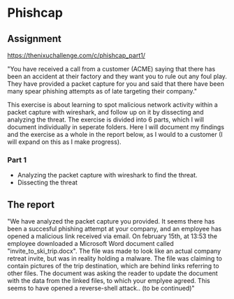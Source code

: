 # Phishcap

## Assignment

https://thenixuchallenge.com/c/phishcap_part1/

"You have received a call from a customer (ACME) saying that there has been an accident at their factory and they want you to rule out any foul play. They have provided a packet capture for you and said that there have been many spear phishing attempts as of late targeting their company."

This exercise is about learning to spot malicious network activity within a packet capture with wireshark, and follow up on it by dissecting and analyzing the threat. The exercise is divided into 6 parts, which I will document individually in seperate folders. Here I will document my findings and the exercise as a whole in the report below, as I would to a customer (I will expand on this as I make progress).

### Part 1

* Analyzing the packet capture with wireshark to find the threat.
* Dissecting the threat


## The report

"We have analyzed the packet capture you provided. It seems there has been a succesful phishing attempt at your company, and an employee has opened a malicious link received via email. On february 15th, at 13:53 the employee downloaded a Microsoft Word document called "invite_to_ski_trip.docx". The file was made to look like an actual company retreat invite, but was in reality holding a malware. The file was claiming to contain pictures of the trip destination, which are behind links referring to other files. The document was asking the reader to update the document with the data from the linked files, to which your emplyee agreed. This seems to have opened a reverse-shell attack.. (to be continued)"
